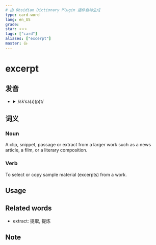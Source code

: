 ```yaml
---
# 由 Obsidian Dictionary Plugin 插件自动生成
type: card-word
lang: en_US
grade: 
star: ⭐️⭐️⭐️
tags: ["card"]
aliases: ["excerpt"]
master: 👍
---
```


# excerpt

## 发音

- <details><summary>/ɛkˈsɜ(ɹ)(p)t/</summary><audio controls><source src="https://api.dictionaryapi.dev/media/pronunciations/en/excerpt-us.mp3"></audio></details>

## 词义

### Noun

A clip, snippet, passage or extract from a larger work such as a news article, a film, or a literary composition.

### Verb

To select or copy sample material (excerpts) from a work.



## 



## Usage

## Related words

- extract: 提取, 提炼

## Note

